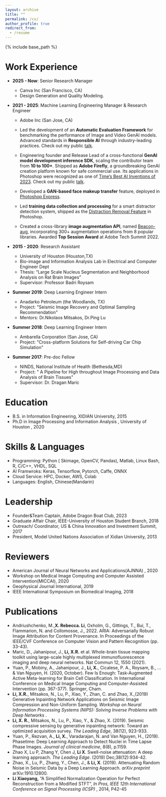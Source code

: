 ```yaml
---
layout: archive
title: ""
permalink: /cv/
author_profile: true
redirect_from:
  - /resume
---
```



{% include base_path %}

<!-- ## View the PDF version: [**Rebecc Li - CV 2024.pdf**](https://drive.google.com/file/d/1glXp4JZoYREIPxS4tWiwjw09FbhS0re6/view?usp=sharing) -->

Work Experience
======
* **2025 - Now**: Senior Research Manager 
  * Canva Inc (San Francisco, CA)
  * Design Generation and Quality Modeling.  

* **2021 - 2025**: Machine Learning Engineering Manager & Research Engineer 
  * Adobe Inc (San Jose, CA)
  * Led the development of an **Automatic Evaluation Framework** for benchmarking the performance of Image and Video GenAI models. Advanced standards in **Responsible AI** through industry-leading practices. Check out my public [talk](https://embeddedvisionsummit.com/2024/2024/session/harm-and-bias-evaluation-and-solution-for-adobe-firefly-2/?q=/2024/session/harm-and-bias-evaluation-and-solution-for-adobe-firefly-2/).  

  * Engineering founder and Release Lead of a cross-functional **GenAI model development inference SDK**, scaling the contributor team from **10 to 100+**. Shipped as **Adobe Firefly**, a groundbreaking GenAI creation platform known for safe commercial use. Its applications in Photoshop were recognized as one of [Time’s Best AI Inventions of 2023](https://time.com/collection/best-inventions-2023/6326984/adobe-photoshop-generative-expand-and-generative-fill/). Check out my public [talk](https://www.uh.edu/eit/event-draft/index.php).  

  * Developed a **GAN-based face makeup transfer** feature, deployed in [Photoshop Express](https://helpx.adobe.com/photoshop-express/using/apply-makeup.html?x-product=Helpx%2F1.0.0&x-product-location=Search%3AForums%3Alink%2F3.6.2).  

  * Led **training data collection and processing** for a smart distractor detection system, shipped as the [Distraction Removal Feature](https://www.adobe.com/products/photoshop/remove-object.html) in Photoshop.  

  * Created a cross-library **image augmentation API**, named [Beacon-aug](https://adobe-research.github.io/beacon-aug/), incorporating 300+ augmentation operations from 8 popular libraries. Awarded **Top Session Award** at Adobe Tech Summit 2022.  

* **2015 - 2020**: Research Assistant
  * University of Houston (Houston,TX)
  * Bio-image and Information Analysis Lab in Electrical and Computer Engineer Dept
  * Thesis: “Large Scale Nucleus Segmentation and Neighborhood Analysis on Rat Brain Images”
  * Supervisor: Professor Badri Roysam

* **Summer 2019**: Deep Learning Engineer Intern
  * Anadarko Petroleum (the Woodlands, TX)
  * Project: "Seismic Image Recovery and Optimal Sampling Recommendation"                                                  
  * Mentors: Dr.Nikolaos Mitsakos, Dr.Ping Lu

* **Summer 2018**: Deep Learning Engineer Intern
  * Ambarella Corporation (San Jose, CA)   
  * Project: "Cross-platform Solutions for Self-driving Car Chip Simulation"

* **Summer 2017**: Pre-doc Fellow
  * NINDS, National Institute of Health (Bethesda,MD)
  * Project: " A Pipeline for High throughout Image Processing and Data Analysis of Brain Tissues" 
  * Supervisor: Dr. Dragan Maric

Education
======
* B.S. in Information Engineering, XIDIAN University, 2015
* Ph.D in Image Processing and Information Analysis , University of Houston , 2020 

Skills & Languages
======
* Programming:   Python ( Skimage, OpenCV, Pandas), Matlab, Linux Bash, R, C/C++,  VHDL, SQL
* AI Framwroks:  Keras, Tensorflow, Pytorch, Caffe, ONNX  
*	Cloud Service:   HPC, Docker,  AWS, Colab
* Languages:  English, Chinese(Mandarin)
  
Leadership
======
* Founder&Team Captain,  Adobe Dragon Boat Club, 2023
* Graduate Affair Chair,  IEEE-University of Houston Student Branch, 2018
*	Outreach/ Coordinator,  US & China Innovation and Investment Summit, 2017
*	President,  Model United Nations Association of Xidian University, 2013

Reviewers
======
* American Journal of Neural Networks and Applications(AJNNA) , 2020
* Workshop on Medical Image Computing and Computer Assisted Intervention(MICCAI),  2020
* Geophysical Journal International, 2019
* IEEE International Symposium on Biomedical Imaging, 2018     

Publications
======

- Andriushchenko, M.,**X. Rebecca. Li**, Oxholm, G., Gittings, T., Bui, T., Flammarion, N. and Collomosse, J., 2022. ARIA: Adversarially Robust Image Attribution for Content Provenance. In Proceedings of the IEEE/CVF Conference on Computer Vision and Pattern Recognition (pp. 33-43).
-	Maric, D., Jahanipour, J., **Li, X.R.** et al. Whole-brain tissue mapping toolkit using large-scale highly multiplexed immunofluorescence imaging and deep neural networks. Nat Commun 12, 1550 (2021).
- Yuan, P., Mobiny, A., Jahanipour, J., **Li, X.**, Cicalese, P. A., Roysam, B., ... & Van Nguyen, H. (2020, October). Few Is Enough: Task-Augmented Active Meta-learning for Brain Cell Classification. In International Conference on Medical Image Computing and Computer-Assisted Intervention (pp. 367-377). Springer, Cham.
- **Li, X.R.**, Mitsakos, N., Lu, P., Xiao, Y., Zhan, C. and Zhao, X.,(2019) Generative Inpainting Network Applications on Seismic Image Compression and Non-Uniform Sampling. *Workshop on Neural Information Processing Systems (NIPS): Solving Inverse Problems with Deep Networks* . 
-	**Li, X. R.**, Mitsakos, N., Lu, P., Xiao, Y., & Zhao, X. (2019). Seismic compressive sensing by generative inpainting network: Toward an optimized acquisition survey. *The Leading Edge*, 38(12), 923-933.
-	Yuan, P., Rezvan, A., **Li, X.**, Varadarajan, N. and Van Nguyen, H., (2019). Phasetime: Deep Learning Approach to Detect Nuclei in Time Lapse Phase Images. *Journal of clinical medicine*, 8(8), p.1159.
-	Zhao X, Lu P, Zhang Y, Chen J, **Li X**. Swell-noise attenuation: A deep learning approach. *The Leading Edge*. (2019) Dec;38(12):934-42. 
-	Zhao, X., Lu, P., Zhang, Y., Chen, J., & **Li, X**. (2019). Attenuating Random Noise in Seismic Data by a Deep Learning Approach. *arXiv preprint* arXiv:1910.12800.
-	**Li Xiaoyang,** “A Simplified Normalization Operation for Perfect Reconstruction from a Modified STFT”, *In Pros, IEEE 12th International Conference on Signal Processing (ICSP)* , 2014, P42-45
